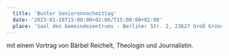 ```yaml
---
  title: 'Bunter Seniorennachmittag'
  date: '2023-01-18T15:00:00+02:00/T15:00:00+02:00'
  place: 'Saal des Gemeindezentrums - Berliner Str. 2, 23627 Groß Grönau'
---
```


mit einem Vortrag von Bärbel Reichelt, Theologin und Journalistin.